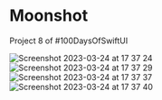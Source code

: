 # Moonshot
Project 8 of #100DaysOfSwiftUI

![Screenshot 2023-03-24 at 17 37 24](https://user-images.githubusercontent.com/23187781/227467640-7695abe1-e340-4443-b515-2a5c25ad334f.png)
![Screenshot 2023-03-24 at 17 37 29](https://user-images.githubusercontent.com/23187781/227467658-61da1d9d-884c-4850-935d-ee828c3dce81.png)
![Screenshot 2023-03-24 at 17 37 37](https://user-images.githubusercontent.com/23187781/227467665-ba25b128-b761-4aa3-8ad3-f2b8b46f74b0.png)
![Screenshot 2023-03-24 at 17 37 40](https://user-images.githubusercontent.com/23187781/227467670-8668fa94-65f9-49b4-bd7a-17a0015110c5.png)
